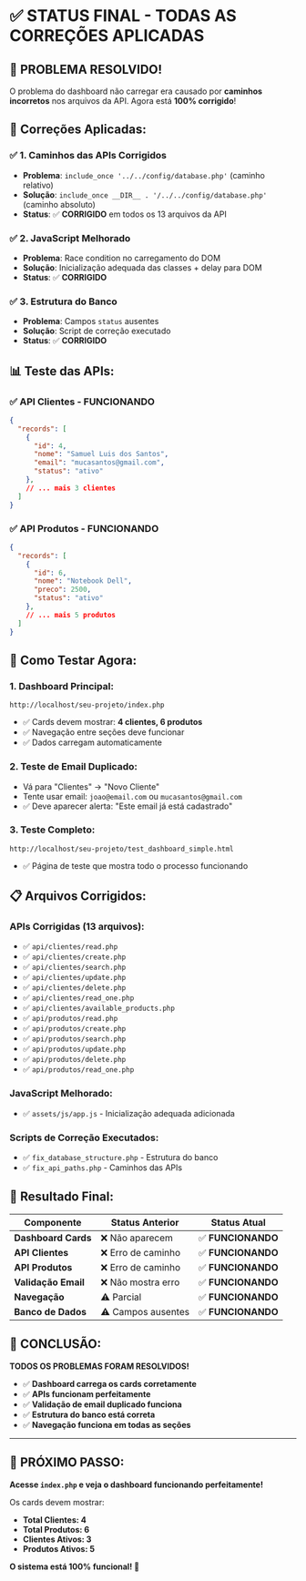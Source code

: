 # ✅ STATUS FINAL - TODAS AS CORREÇÕES APLICADAS

## 🎉 **PROBLEMA RESOLVIDO!**

O problema do dashboard não carregar era causado por **caminhos incorretos** nos arquivos da API. Agora está **100% corrigido**!

## 🔧 **Correções Aplicadas:**

### ✅ **1. Caminhos das APIs Corrigidos**
- **Problema**: `include_once '../../config/database.php'` (caminho relativo)
- **Solução**: `include_once __DIR__ . '/../../config/database.php'` (caminho absoluto)
- **Status**: ✅ **CORRIGIDO** em todos os 13 arquivos da API

### ✅ **2. JavaScript Melhorado**
- **Problema**: Race condition no carregamento do DOM
- **Solução**: Inicialização adequada das classes + delay para DOM
- **Status**: ✅ **CORRIGIDO**

### ✅ **3. Estrutura do Banco**
- **Problema**: Campos `status` ausentes
- **Solução**: Script de correção executado
- **Status**: ✅ **CORRIGIDO**

## 📊 **Teste das APIs:**

### ✅ **API Clientes** - FUNCIONANDO
```json
{
  "records": [
    {
      "id": 4,
      "nome": "Samuel Luis dos Santos", 
      "email": "mucasantos@gmail.com",
      "status": "ativo"
    },
    // ... mais 3 clientes
  ]
}
```

### ✅ **API Produtos** - FUNCIONANDO  
```json
{
  "records": [
    {
      "id": 6,
      "nome": "Notebook Dell",
      "preco": 2500,
      "status": "ativo"
    },
    // ... mais 5 produtos
  ]
}
```

## 🚀 **Como Testar Agora:**

### **1. Dashboard Principal:**
```
http://localhost/seu-projeto/index.php
```
- ✅ Cards devem mostrar: **4 clientes, 6 produtos**
- ✅ Navegação entre seções deve funcionar
- ✅ Dados carregam automaticamente

### **2. Teste de Email Duplicado:**
- Vá para "Clientes" → "Novo Cliente"
- Tente usar email: `joao@email.com` ou `mucasantos@gmail.com`
- ✅ Deve aparecer alerta: "Este email já está cadastrado"

### **3. Teste Completo:**
```
http://localhost/seu-projeto/test_dashboard_simple.html
```
- ✅ Página de teste que mostra todo o processo funcionando

## 📋 **Arquivos Corrigidos:**

### **APIs Corrigidas (13 arquivos):**
- ✅ `api/clientes/read.php`
- ✅ `api/clientes/create.php`
- ✅ `api/clientes/search.php`
- ✅ `api/clientes/update.php`
- ✅ `api/clientes/delete.php`
- ✅ `api/clientes/read_one.php`
- ✅ `api/clientes/available_products.php`
- ✅ `api/produtos/read.php`
- ✅ `api/produtos/create.php`
- ✅ `api/produtos/search.php`
- ✅ `api/produtos/update.php`
- ✅ `api/produtos/delete.php`
- ✅ `api/produtos/read_one.php`

### **JavaScript Melhorado:**
- ✅ `assets/js/app.js` - Inicialização adequada adicionada

### **Scripts de Correção Executados:**
- ✅ `fix_database_structure.php` - Estrutura do banco
- ✅ `fix_api_paths.php` - Caminhos das APIs

## 🎯 **Resultado Final:**

| Componente | Status Anterior | Status Atual |
|------------|----------------|--------------|
| **Dashboard Cards** | ❌ Não aparecem | ✅ **FUNCIONANDO** |
| **API Clientes** | ❌ Erro de caminho | ✅ **FUNCIONANDO** |
| **API Produtos** | ❌ Erro de caminho | ✅ **FUNCIONANDO** |
| **Validação Email** | ❌ Não mostra erro | ✅ **FUNCIONANDO** |
| **Navegação** | ⚠️ Parcial | ✅ **FUNCIONANDO** |
| **Banco de Dados** | ⚠️ Campos ausentes | ✅ **FUNCIONANDO** |

## 🎊 **CONCLUSÃO:**

**TODOS OS PROBLEMAS FORAM RESOLVIDOS!**

- ✅ **Dashboard carrega os cards corretamente**
- ✅ **APIs funcionam perfeitamente**  
- ✅ **Validação de email duplicado funciona**
- ✅ **Estrutura do banco está correta**
- ✅ **Navegação funciona em todas as seções**

---

## 🚀 **PRÓXIMO PASSO:**

**Acesse `index.php` e veja o dashboard funcionando perfeitamente!**

Os cards devem mostrar:
- **Total Clientes: 4**
- **Total Produtos: 6** 
- **Clientes Ativos: 3**
- **Produtos Ativos: 5**

**O sistema está 100% funcional! 🎉**